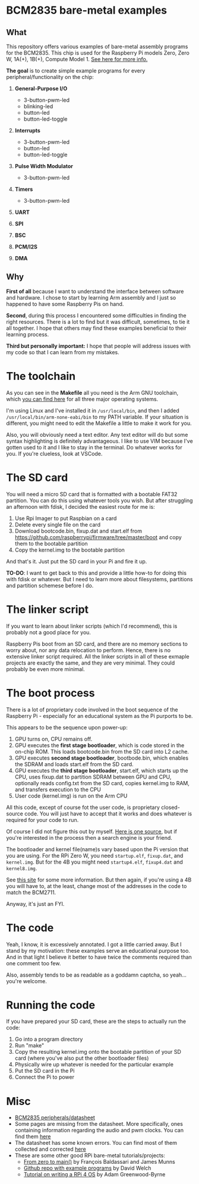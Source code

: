 # BCM2835 bare-metal examples

## What

This repository offers various examples of bare-metal assembly programs for the BCM2835. This chip is used for the Raspberry Pi models Zero, Zero W, 1A(+), 1B(+), Compute Model 1. [See here for more info.](https://www.raspberrypi.com/documentation/computers/processors.html)

**The goal** is to create simple example programs for every peripheral/functionality on the chip:

1. **General-Purpose I/O**

   - 3-button-pwm-led
   - blinking-led
   - button-led
   - button-led-toggle

1. **Interrupts**

   - 3-button-pwm-led
   - button-led
   - button-led-toggle

1. **Pulse Width Modulator**

   - 3-button-pwm-led

1. **Timers**

   - 3-button-pwm-led

1. **UART**
1. **SPI**
1. **BSC**
1. **PCM/I2S**
1. **DMA**

## Why

**First of all** because I want to understand the interface between software and hardware. I chose to start by learning Arm assembly and I just so happened to have some Raspberry Pis on hand.

**Second**, during this process I encountered some difficulties in finding the right resources. There is a lot to find but it was difficult, sometimes, to tie it all together. I hope that others may find these examples beneficial to their learning process.

**Third but personally important:** I hope that people will address issues with my code so that I can learn from my mistakes.

# The toolchain

As you can see in the **Makefile** all you need is the Arm GNU toolchain, which [you can find here](https://developer.arm.com/downloads/-/arm-gnu-toolchain-downloads) for all three major operating systems.

I'm using Linux and I've installed it in `/usr/local/bin`, and then I added `/usr/local/bin/arm-none-eabi/bin` to my PATH variable. If your situation is different, you might need to edit the Makefile a little to make it work for you.

Also, you will obviously need a text editor. Any text editor will do but some syntax highlighting is definitely advantageous. I like to use VIM because I've gotten used to it and I like to stay in the terminal. Do whatever works for you. If you're clueless, look at VSCode.

# The SD card

You will need a micro SD card that is formatted with a bootable FAT32 partition. You can do this using whatever tools you wish. But after struggling an afternoon with fdisk, I decided the easiest route for me is:

1. Use Rpi Imager to put Raspbian on a card
2. Delete every single file on the card
3. Download bootcode.bin, fixup.dat and start.elf from https://github.com/raspberrypi/firmware/tree/master/boot and copy them to the bootable partition
4. Copy the kernel.img to the bootable partition

And that's it. Just put the SD card in your Pi and fire it up.

**TO-DO**: I want to get back to this and provide a little how-to for doing this with fdisk or whatever. But I need to learn more about filesystems, partitions and partition schemese before I do.

# The linker script

If you want to learn about linker scripts (which I'd recommend), this is probably not a good place for you.

Raspberry Pis boot from an SD card, and there are no memory sections to worry about, nor any data relocation to perform. Hence, there is no extensive linker script required. All the linker scripts in all of these exmaple projects are exactly the same, and they are very minimal. They could probably be even more minimal.

# The boot process

There is a lot of proprietary code involved in the boot sequence of the Raspberry Pi - especially for an educational system as the Pi purports to be.

This appears to be the sequence upon power-up:

1. GPU turns on, CPU remains off.
2. GPU executes the **first stage bootloader**, which is code stored in the on-chip ROM. This loads bootcode.bin from the SD card into L2 cache.
3. GPU executes **second stage bootloader**, bootbode.bin, which enables the SDRAM and loads start.elf from the SD card.
4. GPU executes the **third stage bootloader**, start.elf, which starts up the CPU, uses fixup.dat to partition SDRAM between GPU and CPU, optionally reads config.txt from the SD card, copies kernel.img to RAM, and transfers execution to the CPU
5. User code (kernel.img) is run on the Arm CPU

All this code, except of course fot the user code, is proprietary closed-source code. You will just have to accept that it works and does whatever is required for your code to run.

Of course I did not figure this out by myself. [Here is one source](https://elinux.org/RPi_Software), but if you're interested in the process then a search engine is your friend.

The bootloader and kernel file(name)s vary based upon the Pi version that you are using. For the RPi Zero W, you need `startup.elf`, `fixup.dat`, and `kernel.img`. But for the 4B you might need `startup4.elf`, `fixup4.dat` and `kernel8.img`.

See [this site](https://www.riscosopen.org/wiki/documentation/show/Software%20information:%20Raspberry%20Pi:%20Firmware) for some more information. But then again, if you're using a 4B you will have to, at the least, change most of the addresses in the code to match the BCM2711.

Anyway, it's just an FYI.

# The code

Yeah, I know, it is excessively annotated. I got a little carried away. But I stand by my motivation: these examples serve an educational purpose too. And in that light I believe it better to have twice the comments required than one comment too few.

Also, assembly tends to be as readable as a goddamn captcha, so yeah... you're welcome.

# Running the code

If you have prepared your SD card, these are the steps to actually run the code:

1. Go into a program directory
2. Run "make"
3. Copy the resulting kernel.img onto the bootable partition of your SD card (where you've also put the other bootloader files)
4. Physically wire up whatever is needed for the particular example
5. Put the SD card in the Pi
6. Connect the Pi to power

# Misc

- [BCM2835 peripherals/datasheet](https://datasheets.raspberrypi.com/bcm2835/bcm2835-peripherals.pdf)
- Some pages are missing from the datasheet. More specifically, ones containing information regarding the audio and pwm clocks. You can find them [here](https://www.scribd.com/doc/127599939/BCM2835-Audio-clocks)
- The datasheet has some known errors. You can find most of them collected and corrected [here](https://elinux.org/BCM2835_datasheet_errata)
- These are some other good RPi bare-metal tutorials/projects:
  - [From zero to main()](https://interrupt.memfault.com/tag/zero-to-main/) by François Baldassari and James Munns
  - [Github repo with example programs](https://github.com/dwelch67/raspberrypi-zero) by David Welch
  - [Tutorial on writing a RPi 4 OS](https://www.rpi4os.com/) by Adam Greenwood-Byrne
